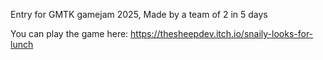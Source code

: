Entry for GMTK gamejam 2025,
Made by a team of 2 in 5 days

You can play the game here:
https://thesheepdev.itch.io/snaily-looks-for-lunch
